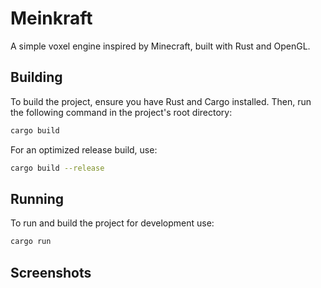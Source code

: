 # Meinkraft

A simple voxel engine inspired by Minecraft, built with Rust and OpenGL.

## Building

To build the project, ensure you have Rust and Cargo installed. Then, run the following command in the project's root directory:

```bash
cargo build
```

For an optimized release build, use:

```bash
cargo build --release
```

## Running

To run and build the project for development use:

```bash
cargo run
```

## Screenshots
